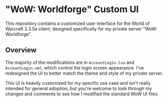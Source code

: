 # "WoW: Worldforge" Custom UI

This repository contains a customized user interface for the World of Warcraft 3.3.5a client, designed specifically for my private server "WoW: Worldforge".

## Overview

The majority of the modifications are in `AccountLogin.lua` and `AccountLogin.xml`, which control the login screen appearance. I've redesigned the UI to better match the theme and style of my private server.

This UI is heavily customized for my specific use case and isn't really intended for general adoption, but you're welcome to look through my changes and comments to see how I modified the standard WoW UI files.
